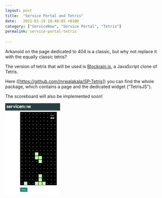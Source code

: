 ```yaml
---
layout: post
title:  "Service Portal and Tetris"
date:   2021-01-19 18:48:05 +0100
category: ["ServiceNow", "Service Portal", "Tetris"]
permalink: service-portal-tetris

---
```

Arkanoid on the page dedicated to 404 is a classic, but why not replace it with the equally classic tetris?

The version of tetris that will be used is [Blockrain.js][blockrainjs], a JavaScript clone of Tetris.

Here ([https://github.com/mrwalakala/SP-Tetris]) you can find the whole package, which contains a page and the dedicated widget ("TetrisJS").

The scoreboard will also be implemented soon!

<img src="/assets/service-portal-tetris-00.png" alt="service portal tetris" width="35%"/>


[blockrainjs]: https://github.com/Aerolab/blockrain.js
[https://github.com/mrwalakala/SP-Tetris]: https://github.com/mrwalakala/SP-Tetris